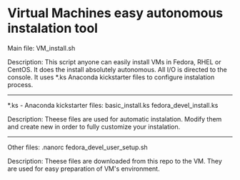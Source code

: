 # Virtual Machines easy autonomous instalation tool

Main file:
  VM_install.sh
 
Description:
  This script anyone can easily install VMs in Fedora, RHEL or CentOS.
  It does the install absolutely autonomous. All I/O is directed to the console.
  It uses *.ks Anaconda kickstarter files to configure instalation process.
  
  ---
  
*.ks - Anaconda kickstarter files:
  basic_install.ks
  fedora_devel_install.ks
  
Description:
  Theese files are used for automatic instalation. Modify them and create new in order to fully customize your instalation.
  
---

Other files:
  .nanorc
  fedora_devel_user_setup.sh
  
Description:
  Theese files are downloaded from this repo to the VM. They are used for easy preparation of VM's environment.
